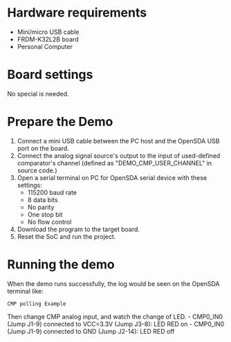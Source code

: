 Hardware requirements
===================
- Mini/micro USB cable
- FRDM-K32L2B board
- Personal Computer

Board settings
============
No special is needed.

Prepare the Demo
===============
1.  Connect a mini USB cable between the PC host and the OpenSDA USB port on the board.
2.  Connect the analog signal source's output to the input of used-defined comparator's channel (defined as 
"DEMO_CMP_USER_CHANNEL" in source code.)
3.  Open a serial terminal on PC for OpenSDA serial device with these settings:
    - 115200 baud rate
    - 8 data bits
    - No parity
    - One stop bit
    - No flow control
4.  Download the program to the target board.
5.  Reset the SoC and run the project.

Running the demo
===============
When the demo runs successfully, the log would be seen on the OpenSDA terminal like:

~~~~~~~~~~~~~~~~~~~~~
CMP polling Example
~~~~~~~~~~~~~~~~~~~~~

Then change CMP analog input, and watch the change of LED.
    - CMP0_IN0 (Jump J1-9) connected to VCC=3.3V (Jump J3-8): LED RED on
    - CMP0_IN0 (Jump J1-9) connected to GND (Jump J2-14): LED RED off
